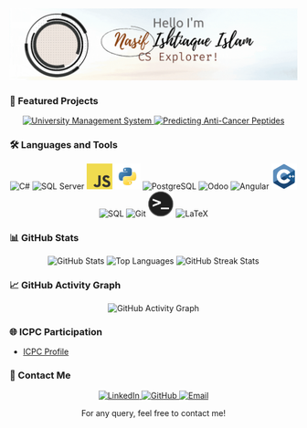 <!-- Header -->
<div align="center">
  <img alt="Hello, I'm Nasif" src="https://raw.githubusercontent.com/oii-nasif/oii-nasif/master/images/git_header.gif">
</div>

### 🚀 Featured Projects
<p align="center">
  <a href="https://github.com/oii-nasif/University-Management-System">
    <img src="https://github-readme-stats.vercel.app/api/pin/?username=oii-nasif&repo=University-Management-System" alt="University Management System">
  </a>
  <a href="https://github.com/oii-nasif/Predicting-Anti-Cancer-Peptides">
    <img src="https://github-readme-stats.vercel.app/api/pin/?username=oii-nasif&repo=Predicting-Anti-Cancer-Peptides" alt="Predicting Anti-Cancer Peptides">
  </a>
</p>

### 🛠️ Languages and Tools

<p align="center">
  <img height="45" src="https://img.icons8.com/color/48/000000/c-sharp-logo.png" alt="C#">
  <img height="45" src="https://img.icons8.com/color/48/000000/microsoft-sql-server.png" alt="SQL Server">
  <img height="45" src="https://raw.githubusercontent.com/github/explore/80688e429a7d4ef2fca1e82350fe8e3517d3494d/topics/javascript/javascript.png" alt="JavaScript">
  <img height="45" src="https://raw.githubusercontent.com/github/explore/80688e429a7d4ef2fca1e82350fe8e3517d3494d/topics/python/python.png" alt="Python">
  <img height="45" src="https://www.postgresql.org/media/img/about/press/elephant.png" alt="PostgreSQL">
  <img height="45" src="https://cdn4.iconfinder.com/data/icons/logos-3/640/odoo_logo_rgb-512.png" alt="Odoo">
  <img height="45" src="https://img.icons8.com/color/48/000000/angularjs.png" alt="Angular">
  <img height="45" src="https://raw.githubusercontent.com/github/explore/80688e429a7d4ef2fca1e82350fe8e3517d3494d/topics/cpp/cpp.png" alt="C++">
  <img height="45" src="https://img.icons8.com/external-flaticons-lineal-color-flat-icons/64/000000/external-sql-computer-programming-flaticons-lineal-color-flat-icons.png" alt="SQL">
  <img height="45" src="https://img.icons8.com/color/48/000000/git.png" alt="Git">
  <img height="45" src="https://raw.githubusercontent.com/github/explore/80688e429a7d4ef2fca1e82350fe8e3517d3494d/topics/terminal/terminal.png" alt="Terminal">
  <img height="45" src="https://img.icons8.com/fluency/48/000000/texshop.png" alt="LaTeX">
</p>

### 📊 GitHub Stats

<p align="center">
  <img height="180em" src="https://github-readme-stats.vercel.app/api?username=oii-nasif&show_icons=true&hide_border=true&count_private=true&include_all_commits=true" alt="GitHub Stats">
  <img height="180em" src="https://github-readme-stats.vercel.app/api/top-langs/?username=oii-nasif&layout=compact&langs_count=8&hide_border=true" alt="Top Languages">
  <img src="https://streak-stats.demolab.com?user=oii-nasif&hide_border=true" alt="GitHub Streak Stats">
</p>

### 📈 GitHub Activity Graph
<p align="center">
  <img src="https://github-readme-activity-graph.vercel.app/graph?username=oii-nasif&bg_color=ffffff&color=777778&line=25283d&point=3a4c95&area=true&hide_border=true" alt="GitHub Activity Graph">
</p>

### 🌐 ICPC Participation
- [ICPC Profile](https://icpc.global/ICPCID/ENEK9F08IH5R)


### 💬 Contact Me

<p align="center">
  <a href="https://bd.linkedin.com/in/oii-nasif">
    <img src="https://img.icons8.com/color/24/000000/linkedin.png" alt="LinkedIn">
  </a>
  <a href="https://github.com/oii-nasif">
    <img src="https://img.icons8.com/fluent/24/000000/github.png" alt="GitHub">
  </a>
  <a href="mailto:nasif.ishtiaque.islam@gmail.com">
    <img src="https://img.icons8.com/color/24/000000/gmail.png" alt="Email">
  </a>
</p>

<div align="center">For any query, feel free to contact me!</div>
